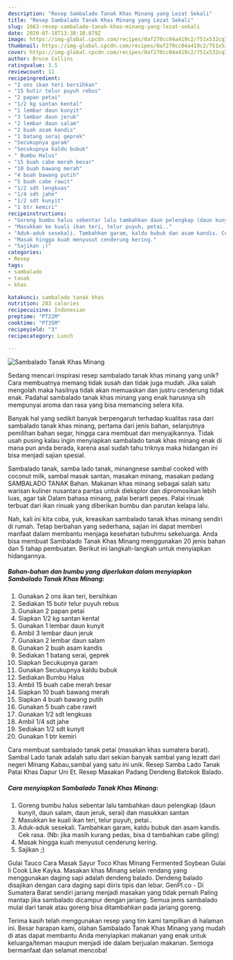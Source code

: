 ```yaml
---
description: "Resep Sambalado Tanak Khas Minang yang Lezat Sekali"
title: "Resep Sambalado Tanak Khas Minang yang Lezat Sekali"
slug: 1663-resep-sambalado-tanak-khas-minang-yang-lezat-sekali
date: 2020-07-18T13:38:10.879Z
image: https://img-global.cpcdn.com/recipes/0af270cc04a419c2/751x532cq70/sambalado-tanak-khas-minang-foto-resep-utama.jpg
thumbnail: https://img-global.cpcdn.com/recipes/0af270cc04a419c2/751x532cq70/sambalado-tanak-khas-minang-foto-resep-utama.jpg
cover: https://img-global.cpcdn.com/recipes/0af270cc04a419c2/751x532cq70/sambalado-tanak-khas-minang-foto-resep-utama.jpg
author: Bruce Collins
ratingvalue: 3.5
reviewcount: 11
recipeingredient:
- "2 ons ikan teri bersihkan"
- "15 butir telur puyuh rebus"
- "2 papan petai"
- "1/2 kg santan kental"
- "1 lembar daun kunyit"
- "3 lembar daun jeruk"
- "2 lembar daun salam"
- "2 buah asam kandis"
- "1 batang serai geprek"
- "Secukupnya garam"
- "Secukupnya kaldu bubuk"
- " Bumbu Halus"
- "15 buah cabe merah besar"
- "10 buah bawang merah"
- "4 buah bawang putih"
- "5 buah cabe rawit"
- "1/2 sdt lengkuas"
- "1/4 sdt jahe"
- "1/2 sdt kunyit"
- "1 btr kemiri"
recipeinstructions:
- "Goreng bumbu halus sebentar lalu tambahkan daun pelengkap (daun kunyit, daun salam, daun jeruk, serai) dan masukkan santan"
- "Masukkan ke kuali ikan teri, telur puyuh, petai.."
- "Aduk-aduk sesekali. Tambahkan garam, kaldu bubuk dan asam kandis. Cek rasa. (Nb: jika masih kurang pedas, bisa d tambahkan cabe giling)"
- "Masak hingga kuah menyusut cenderung kering."
- "Sajikan ;)"
categories:
- Resep
tags:
- sambalado
- tanak
- khas

katakunci: sambalado tanak khas 
nutrition: 283 calories
recipecuisine: Indonesian
preptime: "PT22M"
cooktime: "PT35M"
recipeyield: "3"
recipecategory: Lunch

---
```



![Sambalado Tanak Khas Minang](https://img-global.cpcdn.com/recipes/0af270cc04a419c2/751x532cq70/sambalado-tanak-khas-minang-foto-resep-utama.jpg)

Sedang mencari inspirasi resep sambalado tanak khas minang yang unik? Cara membuatnya memang tidak susah dan tidak juga mudah. Jika salah mengolah maka hasilnya tidak akan memuaskan dan justru cenderung tidak enak. Padahal sambalado tanak khas minang yang enak harusnya sih mempunyai aroma dan rasa yang bisa memancing selera kita.

Banyak hal yang sedikit banyak berpengaruh terhadap kualitas rasa dari sambalado tanak khas minang, pertama dari jenis bahan, selanjutnya pemilihan bahan segar, hingga cara membuat dan menyajikannya. Tidak usah pusing kalau ingin menyiapkan sambalado tanak khas minang enak di mana pun anda berada, karena asal sudah tahu triknya maka hidangan ini bisa menjadi sajian spesial.

Sambalado tanak, samba lado tanak, minangnese sambal cooked with coconut milk, sambal masak santan, masakan minang, masakan padang SAMBALADO TANAK Bahan. Makanan khas minang sebagai salah satu warisan kuliner nusantara pantas untuk dieksplor dan dipromosikan lebih luas, agar tak Dalam bahasa minang, palai berarti pepes. Palai rinuak terbuat dari ikan rinuak yang diberikan bumbu dan parutan kelapa lalu.


Nah, kali ini kita coba, yuk, kreasikan sambalado tanak khas minang sendiri di rumah. Tetap berbahan yang sederhana, sajian ini dapat memberi manfaat dalam membantu menjaga kesehatan tubuhmu sekeluarga. Anda bisa membuat Sambalado Tanak Khas Minang menggunakan 20 jenis bahan dan 5 tahap pembuatan. Berikut ini langkah-langkah untuk menyiapkan hidangannya.

<!--inarticleads1-->

##### Bahan-bahan dan bumbu yang diperlukan dalam menyiapkan Sambalado Tanak Khas Minang:

1. Gunakan 2 ons ikan teri, bersihkan
1. Sediakan 15 butir telur puyuh rebus
1. Gunakan 2 papan petai
1. Siapkan 1/2 kg santan kental
1. Gunakan 1 lembar daun kunyit
1. Ambil 3 lembar daun jeruk
1. Gunakan 2 lembar daun salam
1. Gunakan 2 buah asam kandis
1. Sediakan 1 batang serai, geprek
1. Siapkan Secukupnya garam
1. Gunakan Secukupnya kaldu bubuk
1. Sediakan  Bumbu Halus
1. Ambil 15 buah cabe merah besar
1. Siapkan 10 buah bawang merah
1. Siapkan 4 buah bawang putih
1. Gunakan 5 buah cabe rawit
1. Gunakan 1/2 sdt lengkuas
1. Ambil 1/4 sdt jahe
1. Sediakan 1/2 sdt kunyit
1. Gunakan 1 btr kemiri


Cara membuat sambalado tanak petai (masakan khas sumatera barat). Sambal Lado tanak adalah satu dari sekian banyak sambal yang lezatt dari negeri Minang Kabau,sambal yang satu ini unik. Resep Samba Lado Tanak Patai Khas Dapur Uni Et. Resep Masakan Padang Dendeng Batokok Balado. 

<!--inarticleads2-->

##### Cara menyiapkan Sambalado Tanak Khas Minang:

1. Goreng bumbu halus sebentar lalu tambahkan daun pelengkap (daun kunyit, daun salam, daun jeruk, serai) dan masukkan santan
1. Masukkan ke kuali ikan teri, telur puyuh, petai..
1. Aduk-aduk sesekali. Tambahkan garam, kaldu bubuk dan asam kandis. Cek rasa. (Nb: jika masih kurang pedas, bisa d tambahkan cabe giling)
1. Masak hingga kuah menyusut cenderung kering.
1. Sajikan ;)


Gulai Tauco Cara Masak Sayur Toco Khas Minang Fermented Soybean Gulai Ii Cook Like Kayka. Masakan khas Minang selain rendang yang menggunakan daging sapi adalah dendeng balado. Dendeng balado disajikan dengan cara daging sapi diiris tipis dan lebar. GenPI.co - Di Sumatera Barat sendiri jariang menjadi masakan yang tidak pernah Paling mantap jika sambalado dicampur dengan jariang. Semua jenis sambalado mulai dari tanak atau goreng bisa ditambahkan pada jariang goreng. 

Terima kasih telah menggunakan resep yang tim kami tampilkan di halaman ini. Besar harapan kami, olahan Sambalado Tanak Khas Minang yang mudah di atas dapat membantu Anda menyiapkan makanan yang enak untuk keluarga/teman maupun menjadi ide dalam berjualan makanan. Semoga bermanfaat dan selamat mencoba!
